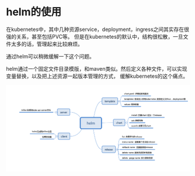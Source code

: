 # helm的使用

在kubernetes中，其中几种资源service，deployment，ingress之间其实存在很强的关系，甚至包括PVC等。
但是在kubernetes的默认中，结构很松散，一旦文件太多的话，管理起来比较麻烦。

通过helm可以稍微缓解一下这个问题。

helm通过一个固定文件目录模版，和maven类似。然后定义各种文件，可以实现变量替换，以及把上述资源一起版本管理的方式，
缓解kubernetes的这个痛点。

![helm](./img/helm.png)
